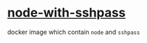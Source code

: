# [node-with-sshpass](https://hub.docker.com/r/kagawagao/node-with-sshpass/)

docker image which contain `node` and `sshpass`
